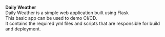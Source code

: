 <b>Daily Weather</b>
<br>
Daily Weather is a simple web application built using Flask
<br>
This basic app can be used to demo CI/CD. 
<br>
It contains the required yml files and scripts that are responsible for build and deployment.

